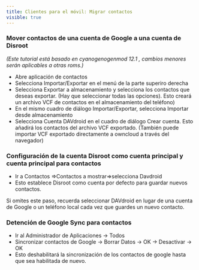 ```yaml
---
title: Clientes para el móvil: Migrar contactos
visible: true
---
```


###  Mover contactos de una cuenta de Google a una cuenta de Disroot
*(Este tutorial está basado en cyanogenogenmod 12.1 , cambios menores serán aplicables a otras roms.)*

- Abre aplicación de contactos
- Selecciona Importar/Exportar en el menú de la parte superiro derecha
- Selecciona Exportar a almacenamiento y selecciona los contactos que deseas exportar. (Hay que seleccionar todas las opciones). Esto creará un archivo VCF de contactos en el almacenamiento del teléfono)
- En el mismo cuadro de diálogo Importar/Exportar, selecciona Importar desde almacenamiento
- Selecciona Cuenta DAVdroid en el cuadro de diálogo Crear cuenta. Esto añadirá los contactos del archivo VCF exportado. (También puede importar VCF exportado directamente a owncloud a través del navegador)

### Configuración de la cuenta Disroot como cuenta principal y cuenta principal para contactos

- Ir a Contactos =>Contactos a mostrar=>selecciona Davdroid
- Esto establece Disroot como cuenta por defecto para guardar nuevos contactos.

Si omites este paso, recuerda seleccionar DAVdroid en lugar de una cuenta de Google o un teléfono local cada vez que guardes un nuevo contacto.

### Detención de Google Sync para contactos

- Ir al Administrador de Aplicaciones -> Todos
- Sincronizar contactos de Google -> Borrar Datos -> OK -> Desactivar -> OK
- Esto deshabilitará la sincronización de los contactos de google hasta que sea habilitada de nuevo.
